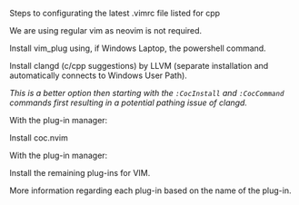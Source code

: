 Steps to configurating the latest .vimrc file listed for cpp

We are using regular vim as neovim is not required.

Install vim_plug using, if Windows Laptop, the powershell command.

Install clangd (c/cpp suggestions) by LLVM (separate installation and automatically connects to Windows User Path).

*This is a better option then starting with the ```:CocInstall``` and ```:CocCommand``` commands first resulting in a potential pathing issue of clangd.*


With the plug-in manager:

Install coc.nvim


With the plug-in manager:

Install the remaining plug-ins for VIM.

More information regarding each plug-in based on the name of the plug-in.

